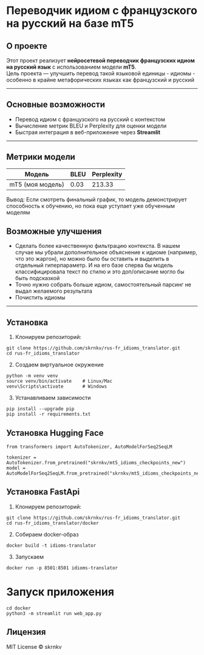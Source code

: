 # Переводчик идиом с французского на русский на базе mT5



## О проекте

Этот проект реализует **нейросетевой переводчик французских идиом на русский язык** с использованием модели **mT5**.  
Цель проекта — улучшить перевод такой языковой единицы - идиомы - особенно в крайне метафорических языках как французский и русский

---

## Основные возможности
- Перевод идиом с французского на русский с контекстом  
- Вычисление метрик BLEU и Perplexity для оценки модели  
- Быстрая интеграция в веб-приложение через **Streamlit**  

---

## Метрики модели

| Модель                     | BLEU  | Perplexity |
|----------------------------|-------|------------|
| mT5 (моя модель)           | 0.03  | 213.33     |


Вывод: Если смотреть финальный график, то модель демонстрирует способность к обучению, но пока еще уступает уже обученным моделям

## Возможные улучшения

- Сделать более качественную фильтрацию контекста. В нашем случае мы убрали дополнительное объяснение к идиоме (например, что это жаргон), но можно было бы оставить и выделить в отдельный гиперпараметр. И на его базе сперва бы модель классифицировала текст по стилю и это доп/описание могло бы быть подсказкой
- Точно нужно собрать больше идиом, самостоятельный парсинг не выдал желаемого результата
- Почистить идиомы

---

## Установка

1. Клонируем репозиторий:
```
git clone https://github.com/skrnkv/rus-fr_idioms_translator.git
cd rus-fr_idioms_translator
```

2. Создаем виртуальное окружение
```
python -m venv venv
source venv/bin/activate    # Linux/Mac
venv\Scripts\activate       # Windows
```

3. Устанавливаем зависимости
```
pip install --upgrade pip
pip install -r requirements.txt
```

## Установка Hugging Face
```
from transformers import AutoTokenizer, AutoModelForSeq2SeqLM

tokenizer = AutoTokenizer.from_pretrained("skrnkv/mt5_idioms_checkpoints_new")
model = AutoModelForSeq2SeqLM.from_pretrained("skrnkv/mt5_idioms_checkpoints_new")
```

## Установка FastApi

1. Клонируем репозиторий:
```
git clone https://github.com/skrnkv/rus-fr_idioms_translator.git
cd rus-fr_idioms_translator/docker
```

2. Собираем docker-образ
```
docker build -t idioms-translator
```

3. Запускаем
```
docker run -p 8501:8501 idioms-translator
```


# Запуск приложения
```
cd docker
python3 -m streamlit run web_app.py
```


## Лицензия

MIT License © skrnkv
